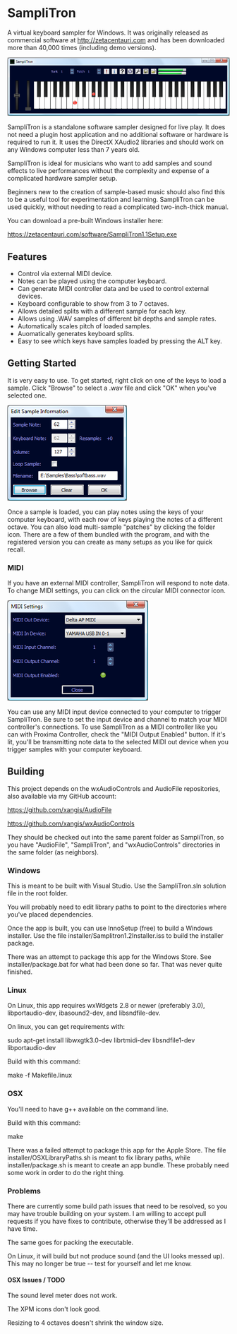 # SampliTron

A virtual keyboard sampler for Windows. It was originally released as commercial software at 
http://zetacentauri.com and has been downloaded more than 40,000 times (including demo 
versions).

![Samplitron Screenshot](https://github.com/Xangis/SampliTron/blob/master/images/Samplitron.png)

SampliTron is a standalone software sampler designed for live play. It does not need a plugin 
host application and no additional software or hardware is required to run it. It uses the 
DirectX XAudio2 libraries and should work on any Windows computer less than 7 years old.

SampliTron is ideal for musicians who want to add samples and sound effects to live 
performances without the complexity and expense of a complicated hardware sampler setup.

Beginners new to the creation of sample-based music should also find this to be a useful 
tool for experimentation and learning. SampliTron can be used quickly, without needing to 
read a complicated two-inch-thick manual.

You can download a pre-built Windows installer here:

https://zetacentauri.com/software/SampliTron1.1Setup.exe

## Features

- Control via external MIDI device.
- Notes can be played using the computer keyboard.
- Can generate MIDI controller data and be used to control external devices.
- Keyboard configurable to show from 3 to 7 octaves.
- Allows detailed splits with a different sample for each key.
- Allows using .WAV samples of different bit depths and sample rates.
- Automatically scales pitch of loaded samples.
- Auomatically generates keyboard splits.
- Easy to see which keys have samples loaded by pressing the ALT key.

## Getting Started

It is very easy to use. To get started, right click on one of the keys to load a sample.
Click "Browse" to select a .wav file and click "OK" when you've selected one.

![SampliTron Sample Settings](https://github.com/Xangis/SampliTron/blob/master/images/SamplitronSampleSettings.png)

Once a sample is loaded, you can play notes using the keys of your computer keyboard, with 
each row of keys playing the notes of a different octave. You can also load multi-sample 
"patches" by clicking the folder icon. There are a few of them bundled with the program, 
and with the registered version you can create as many setups as you like for quick recall.

### MIDI

If you have an external MIDI controller, SampliTron will respond to note data. To change 
MIDI settings, you can click on the circular MIDI connector icon.

![SampliTron MIDI Settings](https://github.com/Xangis/SampliTron/blob/master/images/SamplitronMidi.png)

You can use any MIDI input device connected to your computer to trigger SampliTron. Be 
sure to set the input device and channel to match your MIDI controller's connections. 
To use SampliTron as a MIDI controller like you can with Proxima Controller, check the 
"MIDI Output Enabled" button. If it's lit, you'll be transmitting note data to the 
selected MIDI out device when you trigger samples with your computer keyboard.

## Building

This project depends on the wxAudioControls and AudioFile repositories, also available via my
GitHub account:

https://github.com/xangis/AudioFile

https://github.com/xangis/wxAudioControls

They should be checked out into the same parent folder as SampliTron, so you have "AudioFile",
"SampliTron", and "wxAudioControls" directories in the same folder (as neighbors).

### Windows

This is meant to be built with Visual Studio. Use the SampliTron.sln solution file in the
root folder.

You will probably need to edit library paths to point to the directories where you've placed
dependencies.

Once the app is built, you can use InnoSetup (free) to build a Windows installer. Use the file
installer/Samplitron1.2Installer.iss to build the installer package.

There was an attempt to package this app for the Windows Store. See installer/package.bat
for what had been done so far. That was never quite finished.

### Linux

On Linux, this app requires wxWdgets 2.8 or newer (preferably 3.0), libportaudio-dev, 
ibasound2-dev, and libsndfile-dev.

On linux, you can get requirements with:

sudo apt-get install libwxgtk3.0-dev librtmidi-dev libsndfile1-dev libportaudio-dev

Build with this command:

make -f Makefile.linux

### OSX

You'll need to have g++ available on the command line.

Build with this command:

make

There was a failed attempt to package this app for the Apple Store. The file
installer/OSXLibraryPaths.sh is meant to fix library paths, while installer/package.sh
is meant to create an app bundle. These probably need some work in order to do the right
thing.

### Problems

There are currently some build path issues that need to be resolved, so you may have trouble
building on your system. I am willing to accept pull requests if you have fixes to contribute,
otherwise they'll be addressed as I have time.

The same goes for packing the executable.

On Linux, it will build but not produce sound (and the UI looks messed up). This may no longer
be true -- test for yourself and let me know.

#### OSX Issues / TODO

The sound level meter does not work.

The XPM icons don't look good.

Resizing to 4 octaves doesn't shrink the window size.


